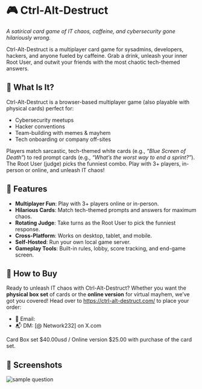 # 🎮 Ctrl-Alt-Destruct
*A satirical card game of IT chaos, caffeine, and cybersecurity gone hilariously wrong.*

Ctrl-Alt-Destruct is a multiplayer card game for sysadmins, developers, hackers, and anyone fueled by caffeine. Grab a drink, unleash your inner Root User, and outwit your friends with the most chaotic tech-themed answers.


## 🎲 What Is It?

Ctrl-Alt-Destruct is a browser-based multiplayer game (also playable with physical cards) perfect for:
- Cybersecurity meetups
- Hacker conventions
- Team-building with memes & mayhem
- Tech onboarding or company off-sites

Players match sarcastic, tech-themed white cards (e.g., *“Blue Screen of Death”*) to red prompt cards (e.g., *“What’s the worst way to end a sprint?”*). The Root User (judge) picks the funniest combo. Play with 3+ players, in-person or online, and unleash IT chaos!

## 🚀 Features

- **Multiplayer Fun**: Play with 3+ players online or in-person.
- **Hilarious Cards**: Match tech-themed prompts and answers for maximum chaos.
- **Rotating Judge**: Take turns as the Root User to pick the funniest response.
- **Cross-Platform**: Works on desktop, tablet, and mobile.
- **Self-Hosted**: Run your own local game server.
- **Gameplay Tools**: Built-in rules, lobby, score tracking, and end-game screen.

## 💸 How to Buy

Ready to unleash IT chaos with Ctrl-Alt-Destruct? Whether you want the **physical box set** of cards or the **online version** for virtual mayhem, we’ve got you covered! Head over to https://ctrl-alt-destruct.com/ to place your order:

- 📧 Email: 
- 📬 DM: [@ Network232] on X.com

Card Box set $40.00usd  / Online version $25.00 with purchase of the card set.

## 📸 Screenshots


![sample question](https://github.com/user-attachments/assets/87a4bcf6-0e6e-4da6-90e7-2018735780be)
